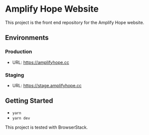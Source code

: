 # Amplify Hope Website

This project is the front end repository for the Amplify Hope website.

## Environments

### Production

- URL: <https://amplifyhope.cc>

### Staging

- URL: <https://stage.amplifyhope.cc>

## Getting Started

- `yarn`
- `yarn dev`

This project is tested with BrowserStack.

